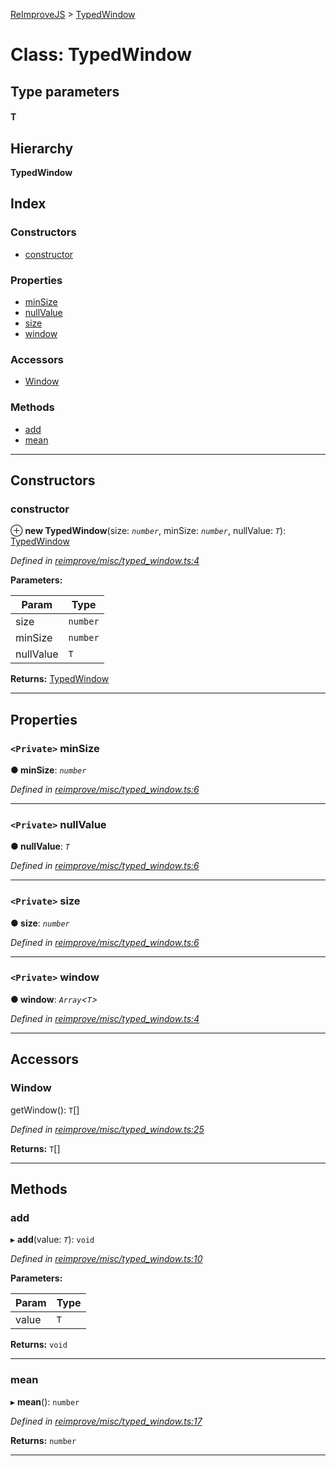 [ReImproveJS](../README.md) > [TypedWindow](../classes/typedwindow.md)

# Class: TypedWindow

## Type parameters
#### T 
## Hierarchy

**TypedWindow**

## Index

### Constructors

* [constructor](typedwindow.md#constructor)

### Properties

* [minSize](typedwindow.md#minsize)
* [nullValue](typedwindow.md#nullvalue)
* [size](typedwindow.md#size)
* [window](typedwindow.md#window)

### Accessors

* [Window](typedwindow.md#window-1)

### Methods

* [add](typedwindow.md#add)
* [mean](typedwindow.md#mean)

---

## Constructors

<a id="constructor"></a>

###  constructor

⊕ **new TypedWindow**(size: *`number`*, minSize: *`number`*, nullValue: *`T`*): [TypedWindow](typedwindow.md)

*Defined in [reimprove/misc/typed_window.ts:4](https://github.com/Pravez/FurnishJS/blob/8ae2d2d/src/reimprove/misc/typed_window.ts#L4)*

**Parameters:**

| Param | Type |
| ------ | ------ |
| size | `number` |
| minSize | `number` |
| nullValue | `T` |

**Returns:** [TypedWindow](typedwindow.md)

___

## Properties

<a id="minsize"></a>

### `<Private>` minSize

**● minSize**: *`number`*

*Defined in [reimprove/misc/typed_window.ts:6](https://github.com/Pravez/FurnishJS/blob/8ae2d2d/src/reimprove/misc/typed_window.ts#L6)*

___
<a id="nullvalue"></a>

### `<Private>` nullValue

**● nullValue**: *`T`*

*Defined in [reimprove/misc/typed_window.ts:6](https://github.com/Pravez/FurnishJS/blob/8ae2d2d/src/reimprove/misc/typed_window.ts#L6)*

___
<a id="size"></a>

### `<Private>` size

**● size**: *`number`*

*Defined in [reimprove/misc/typed_window.ts:6](https://github.com/Pravez/FurnishJS/blob/8ae2d2d/src/reimprove/misc/typed_window.ts#L6)*

___
<a id="window"></a>

### `<Private>` window

**● window**: *`Array`<`T`>*

*Defined in [reimprove/misc/typed_window.ts:4](https://github.com/Pravez/FurnishJS/blob/8ae2d2d/src/reimprove/misc/typed_window.ts#L4)*

___

## Accessors

<a id="window-1"></a>

###  Window

getWindow(): `T`[]

*Defined in [reimprove/misc/typed_window.ts:25](https://github.com/Pravez/FurnishJS/blob/8ae2d2d/src/reimprove/misc/typed_window.ts#L25)*

**Returns:** `T`[]

___

## Methods

<a id="add"></a>

###  add

▸ **add**(value: *`T`*): `void`

*Defined in [reimprove/misc/typed_window.ts:10](https://github.com/Pravez/FurnishJS/blob/8ae2d2d/src/reimprove/misc/typed_window.ts#L10)*

**Parameters:**

| Param | Type |
| ------ | ------ |
| value | `T` |

**Returns:** `void`

___
<a id="mean"></a>

###  mean

▸ **mean**(): `number`

*Defined in [reimprove/misc/typed_window.ts:17](https://github.com/Pravez/FurnishJS/blob/8ae2d2d/src/reimprove/misc/typed_window.ts#L17)*

**Returns:** `number`

___

